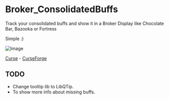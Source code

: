 # Broker_ConsolidatedBuffs

Track your consolidated buffs and show it in a Broker Display like Chocolate Bar, Bazooka or Fortress

Simple :)

![Image](http://i.imgur.com/rhnlAk8.jpg)

[Curse](http://wow.curseforge.com/addons/broker_consolidatedbuffs) - [CurseForge](http://wow.curseforge.com/addons/broker_consolidatedbuffs/)

## TODO
- Change tooltip lib to LibQTip.
- To show more info about missing buffs.
